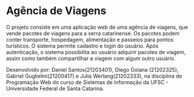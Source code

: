 # Agência de Viagens
O projeto consiste em uma aplicação web de uma agência de viagens, que vende pacotes de viagens para a serra catarinense. Os pacotes podem conter transporte, hospedagem, alimentação e passeios para pontos turísticos. O sistema permite cadastro e login do usuário. Após autenticação, o sistema possibilita ao usuário adquirir pacotes de viagem, assim como também compartilhar a viagem com algum outro usuário.

Desenvolvido por: Daniel Santos(21203401), Diego Goiana (21202325), Gabriel Guglielmi(21200417) e Julia Werlang(21202333), na disciplina de Programação Web do curso de Sistemas de Informação da UFSC - Universidade Federal de Santa Catarina.
